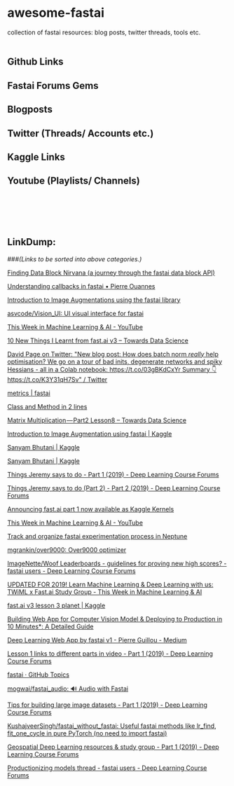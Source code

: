 # awesome-fastai
collection of fastai resources: blog posts, twitter threads, tools etc.
<br></br>


## Github Links
## Fastai Forums Gems
## Blogposts
## Twitter (Threads/ Accounts etc.)
## Kaggle Links
## Youtube (Playlists/ Channels)


<br></br>
<br></br>
## LinkDump: 
###*(Links to be sorted into above categories.)*

[Finding Data Block Nirvana (a journey through the fastai data block API)](https://blog.usejournal.com/finding-data-block-nirvana-a-journey-through-the-fastai-data-block-api-c38210537fe4)

[Understanding callbacks in fastai • Pierre Ouannes](https://pouannes.github.io/blog/callbacks-fastai/)

[Introduction to Image Augmentations using the fastai library](https://hackernoon.com/introduction-to-image-augmentations-using-the-fastai-library-692dfaa2da42)

[asvcode/Vision_UI: UI visual interface for fastai](https://github.com/asvcode/Vision_UI)

[This Week in Machine Learning & AI - YouTube](https://www.youtube.com/channel/UC7kjWIK1H8tfmFlzZO-wHMw/playlists)

[10 New Things I Learnt from fast.ai v3 – Towards Data Science](https://towardsdatascience.com/10-new-things-i-learnt-from-fast-ai-v3-4d79c1f07e33)

[David Page on Twitter: "New blog post: How does batch norm _really_ help optimisation? We go on a tour of bad inits, degenerate networks and spiky Hessians - all in a Colab notebook: https://t.co/03gBKdCxYr Summary 👇 https://t.co/K3Y31qH7Sv" / Twitter](https://mobile.twitter.com/dcpage3/status/1141700299071066112)

[metrics | fastai](https://docs.fast.ai/metrics.html)

[Class and Method in 2 lines](https://pbs.twimg.com/media/D9oEBy1VUAA8jfa?format=jpg&name=large)

[Matrix Multiplication — Part2 Lesson8 – Towards Data Science](https://towardsdatascience.com/matrix-multiplication-part2-lesson8-34c9b77855c4)

[Introduction to Image Augmentation using fastai | Kaggle](https://www.kaggle.com/init27/introduction-to-image-augmentation-using-fastai)

[Sanyam Bhutani | Kaggle](https://www.kaggle.com/init27/discussion)

[Sanyam Bhutani | Kaggle](https://www.kaggle.com/init27/kernels)

[Things Jeremy says to do - Part 1 (2019) - Deep Learning Course Forums](https://forums.fast.ai/t/things-jeremy-says-to-do/36682)

[Things Jeremy says to do (Part 2) - Part 2 (2019) - Deep Learning Course Forums](https://forums.fast.ai/t/things-jeremy-says-to-do-part-2/41533)

[Announcing fast.ai part 1 now available as Kaggle Kernels](https://towardsdatascience.com/announcing-fast-ai-part-1-now-available-as-kaggle-kernels-8ef4ca3b9ce6)

[This Week in Machine Learning & AI - YouTube](https://www.youtube.com/channel/UC7kjWIK1H8tfmFlzZO-wHMw/playlists)

[Track and organize fastai experimentation process in Neptune](https://medium.com/neptune-ml/track-and-organize-fastai-experimentation-process-in-neptune-78ec8d6b18b0)

[mgrankin/over9000: Over9000 optimizer](https://github.com/mgrankin/over9000)

[ImageNette/Woof Leaderboards - guidelines for proving new high scores? - fastai users - Deep Learning Course Forums](https://forums.fast.ai/t/imagenette-woof-leaderboards-guidelines-for-proving-new-high-scores/52714/19)

[UPDATED FOR 2019! Learn Machine Learning & Deep Learning with us: TWiML x Fast.ai Study Group - This Week in Machine Learning & AI](https://twimlai.com/twiml-x-fast-ai/)

[fast.ai v3 lesson 3 planet | Kaggle](https://www.kaggle.com/hortonhearsafoo/fast-ai-v3-lesson-3-planet)

[Building Web App for Computer Vision Model & Deploying to Production in 10 Minutes\*: A Detailed Guide](https://towardsdatascience.com/building-web-app-for-computer-vision-model-deploying-to-production-in-10-minutes-a-detailed-ec6ac52ec7e4)

[Deep Learning Web App by fastai v1 - Pierre Guillou - Medium](https://medium.com/@pierre_guillou/deep-learning-web-app-by-fastai-v1-3ab4c20b7cac)

[Lesson 1 links to different parts in video - Part 1 (2019) - Deep Learning Course Forums](https://forums.fast.ai/t/lesson-1-links-to-different-parts-in-video/27581)

[fastai · GitHub Topics](https://github.com/topics/fastai)

[mogwai/fastai_audio: 🔊️ Audio with Fastai](https://github.com/mogwai/fastai_audio)

[Tips for building large image datasets - Part 1 (2019) - Deep Learning Course Forums](https://forums.fast.ai/t/tips-for-building-large-image-datasets/26688/6)

[KushajveerSingh/fastai_without_fastai: Useful fastai methods like lr_find, fit_one_cycle in pure PyTorch (no need to import fastai)](https://github.com/KushajveerSingh/fastai_without_fastai)

[Geospatial Deep Learning resources & study group - Part 1 (2019) - Deep Learning Course Forums](https://forums.fast.ai/t/geospatial-deep-learning-resources-study-group/31044)

[Productionizing models thread - fastai users - Deep Learning Course Forums](https://forums.fast.ai/t/productionizing-models-thread/28353)